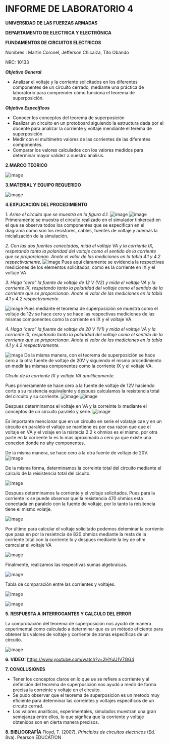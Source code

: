 # INFORME DE LABORATORIO 4

**UNIVERSIDAD DE LAS FUERZAS ARMADAS**

**DEPARTAMENTO DE ELECTRICA Y ELECTRÓNICA**

**FUNDAMENTOS DE CIRCUITOS ELECTRICOS**

Nombres : Martin Coronel, Jefferson Chicaiza, Tito Obando 

NRC: 10133

***Objetivo General***
- Analizar el voltaje y la corriente solicitados en los diferentes componentes de un circuito cerrado, mediante una práctica de laboratorio para comprender cómo funciona el teorema de superposición. 

***Objetivo Especificos***
- Conocer los conceptos del teorema de superposición
- Realizar un circuito en un protoboard siguiendo la estructura dada por el docente para analizar la corriente y voltaje mendiante el terema de superposición
- Medir  con el multimetro valores de las corrientes de las diferentes componentes. 
- Comparar los valores calculados con los valores medidos para  determinar mayor validez a nuestro analisis.

**2.MARCO TEORICO**

![image](https://user-images.githubusercontent.com/94098157/148092703-7cf771bb-70e3-4cf5-a565-177203117051.png)

**3.MATERIAL Y EQUIPO REQUERIDO**

![image](https://user-images.githubusercontent.com/94098157/148092643-5ea01713-f0e8-438f-b8f3-d41afa9938bf.png)

**4.EXPLICACIÓN DEL PROCEDIMIENTO**

*1. Arme el circuito que se muestra en la figura 4.1.*
![image](https://user-images.githubusercontent.com/94098157/148013029-77bb9111-813f-48e2-b2fb-0c0deec04a10.png)
![image](https://user-images.githubusercontent.com/94098157/148013120-8ab7cbfb-4e0f-433f-82da-57932aacf9cb.png)
Primeramente se muestra el circuito realizado en el simulador tinkercad en el que se observa todos los componentes que se especifican en el diagrama como son los resistores, cables, fuentes de voltaje y además la inicialización de la simulación.

*2. Con las dos fuentes conectadas, mida el voltaje VA y la corriente IX, respetando tanto la polaridad del voltaje como el sentido de la corriente que se proporcionan. Anote el valor de las mediciones en la tabla 4.1 y 4.2 respectivamente.*
![image](https://user-images.githubusercontent.com/94098157/148013189-94e328cf-02bc-48ca-9d7c-0cbac95b2932.png)
Pues aquí claramente se evidencia la respectivas mediciones de los elementos solicitados, como es la corriente en IX y el voltaje VA 

*3. Haga “cero” la fuente de voltaje de 12 V (V2) y mida el voltaje VA y la corriente IX, respetando tanto la polaridad del voltaje como el sentido de la corriente que se proporcionan. Anote el valor de las mediciones en la tabla 4.1 y 4.2 respectivamente.*

![image](https://user-images.githubusercontent.com/94098157/148013207-5d037f32-e633-4b24-998a-c1e1b32b42ef.png)
Pues mediante el teorema de superposición se muestra como el voltaje de 12v se hace cero y se hace las respectivas mediciones de las mismas componentes como la corriente en IX y el voltaje VA. 

*4. Haga “cero” la fuente de voltaje de 20 V (V1) y mida el voltaje VA y la corriente IX, respetando tanto la polaridad del voltaje como el sentido de la corriente que se proporcionan. Anote el valor de las mediciones en la tabla 4.1 y 4.2 respectivamente.*

![image](https://user-images.githubusercontent.com/94098157/148013232-30a20b1b-054b-478f-bb74-d09041a762a4.png)
De la misma manera, con el teorema de superposición se hace cero a la otra fuente de voltaje de 20V y siguiendo el mismo procedimiento en medir las mismas componentes como la corriente IX y el voltaje VA. 


*Clculo de la corriente IX y voltaje VA analiticamente.*

Pues primeramente se hace cero a la fuente de voltaje de 12V haciendo corto a su rsistencia equivalente y despues calculamos la resistencia total del circuito y su corriente.
![image](https://user-images.githubusercontent.com/94098157/148059554-d978328b-597f-4746-abcc-cb2214e067e5.png)
![image](https://user-images.githubusercontent.com/94098157/148073898-4a1bff2f-ada8-4b18-9b28-387e116a4e45.png)

Despues determinamos el voltaje en VA y la correinte Ix mediante el conceptos de un circuito paralelo y serie.
![image](https://user-images.githubusercontent.com/94098157/148099337-cacff086-c7a1-463d-9085-1266dd259011.png)

Es importante mencionar que en un circuito en serie el volataje cae y en un circuito en paralelo el valtaje se mantiene es por esa razon que que el voltaje en VA y el volaje en la rsistecia 2.2 k ohmios es el mismo, por otra parte en la corriente Ix es lo mas aproximado a cero ya que existe una conexion donde no ahy componentes.


De la misma manera, se hace cero a la otra fuente de voltaje de 20V.
![image](https://user-images.githubusercontent.com/94098157/148082186-fa9f9e29-7a54-47ee-82ee-ecf3016dee0b.png)

De la misma forma, determinamos la correinte total del circuito mediante el calculo de la reisistencia total del cicuito. 

![image](https://user-images.githubusercontent.com/94098157/148084518-9e457f6c-decf-4f27-9732-64f563c2db6b.png)

Despues determinamos la corriente y el voltaje solicitados. Pues para la corriente Ix se puede observar que la resistencia 470 ohmios esta conectada en paralelo con la fuente de voltaje, por lo tanto la reisitencia tiene el mismo volatje. 

![image](https://user-images.githubusercontent.com/94098157/148086300-a169b251-1fa9-47b7-bc7b-97d6b4765237.png)

Por último para calcular el voltaje solicitado podemos deteminar la corriente que pasa en por la resietncia de 820 ohmios mediante la resta de la corriente total con la corriente Ix y despues mediante la ley de ohm camcular el voltaje VA

![image](https://user-images.githubusercontent.com/94098157/148090000-f3ee4c5e-7383-4daf-acc6-0e64aea13060.png)

Finalmente, realizamos las respectivas sumas algebraicas.

![image](https://user-images.githubusercontent.com/94098157/148095243-f61c9725-04f0-41e8-bfec-b6698c8e3266.png)

Tabla de comparación entre las corrientes y voltajes. 

![image](https://user-images.githubusercontent.com/94098157/148092401-834c2b15-396b-4543-8967-36f1cb42aefd.png)

![image](https://user-images.githubusercontent.com/94098157/148092423-82f05628-c0e4-4664-af5c-46afbbcc250f.png)

**5. RESPUESTA A INTERROGANTES Y CALCULO DEL ERROR**

La comprobación del teorema de superposición nos ayudó de manera experimental como calculado a determinar que es un método eficiente para obtener los valores de voltaje y corriente de zonas específicas de un circuito.

![image](https://user-images.githubusercontent.com/94098157/148094825-bdb001e1-bf95-4a40-b878-336eaf488d69.png)

**6. VIDEO:**
https://www.youtube.com/watch?v=2HYuU1V7GG4

**7. CONCLUSIONES**
- Tener los conceptos claros en lo que ue se refiere a corriente y al definición del teorema de superposicion  nos ayudó a medir de forma precisa la correinte y voltaje en el circuito.  
- Se pudo observar que el teorema de superposicion es un metodo muy eficiente para determinar las correintes y voltajes especificos de un circuto cerrad. 
- Los valores analiticos, experimentales, simulados muestran una gran semejanza entre ellos, lo que signfica que la corriente y voltaje obtenidos son en cierta manera precisos.
 
**8. BIBLIOGRAFÍA**
Floyd, T. (2007). *Principios de circuitos electricos* (Ed. 8va). Pearson EDUCATION
